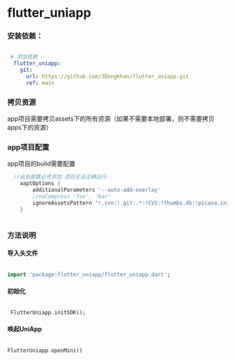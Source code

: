 # flutter_uniapp

### 安装依赖：

```yaml

 # 添加依赖
  flutter_uniapp: 
    git:
      url: https://github.com/JDongKhan/flutter_uniapp.git
      ref: main

```

### 拷贝资源

app项目需要拷贝assets下的所有资源（如果不需要本地部署，则不需要拷贝apps下的资源）

### app项目配置

app项目的build需要配置
```groovy
  //此处配置必须添加 否则无法正确运行  
    aaptOptions {  
        additionalParameters '--auto-add-overlay'  
        //noCompress 'foo', 'bar'  
        ignoreAssetsPattern "!.svn:!.git:.*:!CVS:!thumbs.db:!picasa.ini:!*.scc:*~"  
    }
    
```


### 方法说明

#### 导入头文件

```dart

import 'package:flutter_uniapp/flutter_uniapp.dart';

```

#### 初始化

```dart

 FlutterUniapp.initSDK();

```

#### 唤起UniApp

```dart

FlutterUniapp.openMini()

```